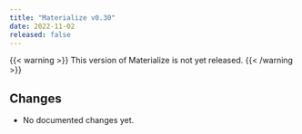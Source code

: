 ```yaml
---
title: "Materialize v0.30"
date: 2022-11-02
released: false
---
```


{{< warning >}}
This version of Materialize is not yet released.
{{< /warning >}}

## Changes

* No documented changes yet.
